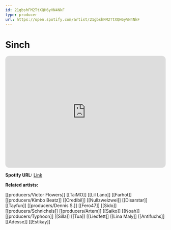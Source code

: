 ```yaml
---
id: 21gbshFM2TtXQH6yVN4NkF
type: producer
url: https://open.spotify.com/artist/21gbshFM2TtXQH6yVN4NkF
---
```

# Sinch

<iframe style="border-radius:12px" src="https://open.spotify.com/embed/artist/21gbshFM2TtXQH6yVN4NkF" width="100%" height="352" frameBorder="0" allowfullscreen="" allow="autoplay; clipboard-write; encrypted-media; fullscreen; picture-in-picture" loading="lazy"></iframe>

**Spotify URL:** [Link](https://open.spotify.com/artist/21gbshFM2TtXQH6yVN4NkF)

**Related artists:**

[[producers/Victor Flowers]]
[[TaiMO]]
[[Lil Lano]]
[[Farhot]]
[[producers/Kimbo Beatz]]
[[Credibil]]
[[Nullzweizwei]]
[[Disarstar]]
[[Tayfun]]
[[producers/Dennis S.]]
[[Fero47]]
[[Sido]]
[[producers/Schnichels]]
[[producers/Artem]]
[[Saiko]]
[[Noah]]
[[producers/Typhoon]]
[[Silla]]
[[Tua]]
[[Liedfett]]
[[Lina Maly]]
[[Antifuchs]]
[[Adesse]]
[[Estikay]]
